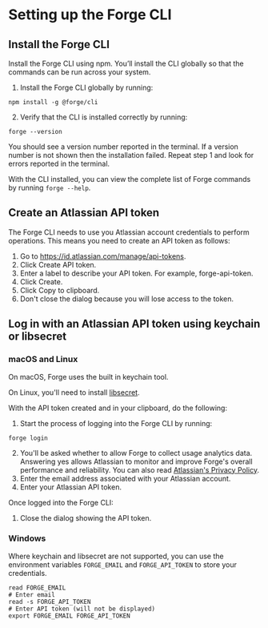 
# Setting up the Forge CLI

## Install the Forge CLI

Install the Forge CLI using npm. You’ll install the CLI globally so that the commands can be run across your system.

1. Install the Forge CLI globally by running:

```
npm install -g @forge/cli
```

2. Verify that the CLI is installed correctly by running:

```
forge --version
```

You should see a version number reported in the terminal. If a version number is not shown then the installation failed. Repeat step 1 and look for errors reported in the terminal.

With the CLI installed, you can view the complete list of Forge commands by running `forge --help`.


## Create an Atlassian API token

The Forge CLI needs to use you Atlassian account credentials to perform operations. This means you need to create an API token as follows:

1. Go to https://id.atlassian.com/manage/api-tokens.
2. Click Create API token.
3. Enter a label to describe your API token. For example, forge-api-token.
4. Click Create.
5. Click Copy to clipboard.
6. Don't close the dialog because you will lose access to the token.


## Log in with an Atlassian API token using keychain or libsecret

### macOS and Linux

On macOS, Forge uses the built in keychain tool. 

On Linux, you'll need to install [libsecret](https://wiki.gnome.org/Projects/Libsecret).

With the API token created and in your clipboard, do the following:

1. Start the process of logging into the Forge CLI by running:

```
forge login
```

2. You'll be asked whether to allow Forge to collect usage analytics data. Answering yes allows Atlassian to monitor and improve Forge's overall performance and reliability. You can also read [Atlassian's Privacy Policy](https://www.atlassian.com/legal/privacy-policy).
3. Enter the email address associated with your Atlassian account.
4. Enter your Atlassian API token.

Once logged into the Forge CLI:

1. Close the dialog showing the API token.


### Windows

Where keychain and libsecret are not supported, you can use the environment variables `FORGE_EMAIL` and `FORGE_API_TOKEN` to store your credentials.

```
read FORGE_EMAIL
# Enter email
read -s FORGE_API_TOKEN
# Enter API token (will not be displayed)
export FORGE_EMAIL FORGE_API_TOKEN
```
